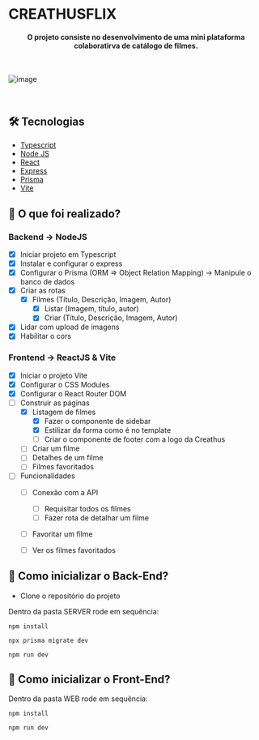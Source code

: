 # CREATHUSFLIX

<h4 align="center">O projeto consiste no desenvolvimento de uma mini plataforma colaboratirva de catálogo de filmes.</h4>

<br>

![image](https://user-images.githubusercontent.com/22160651/167535252-61739def-c2e7-4afd-9252-1ae1ffc7c95c.png)


<br>

## 🛠 Tecnologias

- [Typescript](https://www.typescriptlang.org/)
- [Node JS](https://nodejs.org/en/)
- [React](https://www.php.net/releases/7_4_20.php)
- [Express](https://expressjs.com/pt-br/)
- [Prisma](https://www.prisma.io/)
- [Vite](https://vitejs.dev/guide/)

## 📄 O que foi realizado?

### Backend -> NodeJS

- [x] Iniciar projeto em Typescript
- [x] Instalar e configurar o express
- [x] Configurar o Prisma (ORM => Object Relation Mapping) -> Manipule o banco de dados
- [x] Criar as rotas
  - [x] Filmes (Título, Descrição, Imagem, Autor)
    - [x] Listar (Imagem, título, autor)
    - [x] Criar (Título, Descrição, Imagem, Autor)
- [x] Lidar com upload de imagens
- [x] Habilitar o cors

### Frontend -> ReactJS & Vite

- [x] Iniciar o projeto Vite
- [x] Configurar o CSS Modules
- [x] Configurar o React Router DOM
- [ ] Construir as páginas
  - [x] Listagem de filmes
    - [x] Fazer o componente de sidebar
    - [x] Estilizar da forma como é no template
    - [ ] Criar o componente de footer com a logo da Creathus
  - [ ] Criar um filme
  - [ ] Detalhes de um filme
  - [ ] Filmes favoritados
- [ ] Funcionalidades
  - [ ] Conexão com a API
    - [ ] Requisitar todos os filmes
    - [ ] Fazer rota de detalhar um filme
  - [ ] Favoritar um filme
  - [ ] Ver os filmes favoritados


## 🚀 Como inicializar o Back-End?

- Clone o repositório do projeto

Dentro da pasta SERVER rode em sequência:

```npm install``` 

```npx prisma migrate dev``` 

```npm run dev``` 


## 🚀 Como inicializar o Front-End?

Dentro da pasta WEB rode em sequência:

```npm install``` 

```npm run dev ``` 


